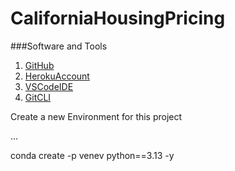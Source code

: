 # CaliforniaHousingPricing

###Software and Tools
1. [GitHub](https://github.com/)
2. [HerokuAccount](https://github.com)
3. [VSCodeIDE](https://code.visionstudio.com/)
4. [GitCLI](https://git-sc.com/book/en/v2/Getting-Started-The-Command-Line)

Create a new Environment for this project 

...

conda create -p venev python==3.13 -y
